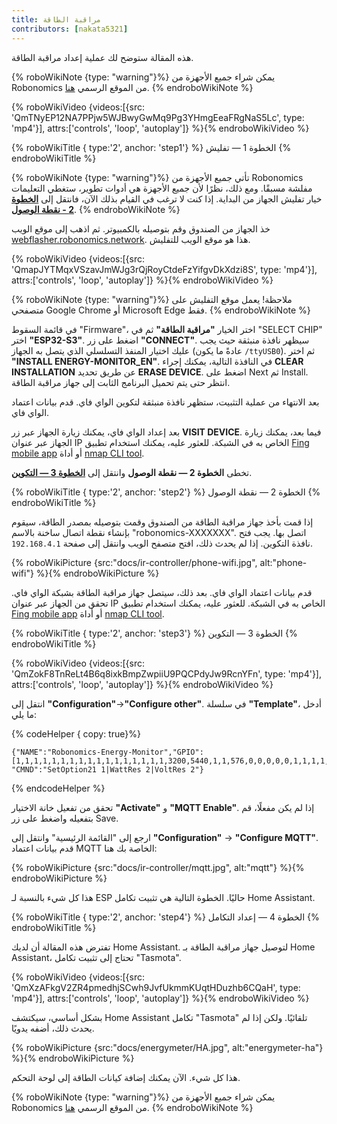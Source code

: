 ```yaml
---
title: مراقبة الطاقة
contributors: [nakata5321]
---
```

هذه المقالة ستوضح لك عملية إعداد مراقبة الطاقة.

{% roboWikiNote {type: "warning"}%} يمكن شراء جميع الأجهزة من Robonomics من الموقع الرسمي [هنا](https://robonomics.network/devices/).
{% endroboWikiNote %}

{% roboWikiVideo {videos:[{src: 'QmTNyEP12NA7PPjw5WJBwyGwMq9Pg3YHmgEeaFRgNaS5Lc', type: 'mp4'}],  attrs:['controls', 'loop', 'autoplay']} %}{% endroboWikiVideo %}

{% roboWikiTitle { type:'2', anchor: 'step1'} %} الخطوة 1 — تفليش {% endroboWikiTitle %}

{% roboWikiNote {type: "warning"}%} تأتي جميع الأجهزة من Robonomics مفلشة مسبقًا. ومع ذلك، نظرًا لأن جميع الأجهزة هي أدوات تطوير، ستغطي التعليمات خيار تفليش الجهاز من البداية. إذا كنت لا ترغب في القيام بذلك الآن، فانتقل إلى [**الخطوة 2 - نقطة الوصول**](/docs/ir-controller/#step2).
{% endroboWikiNote %}

خذ الجهاز من الصندوق وقم بتوصيله بالكمبيوتر. ثم اذهب إلى موقع الويب [webflasher.robonomics.network](https://webflasher.robonomics.network/). هذا هو موقع الويب للتفليش.

{% roboWikiVideo {videos:[{src: 'QmapJYTMqxVSzavJmWJg3rQjRoyCtdeFzYifgvDkXdzi8S', type: 'mp4'}], attrs:['controls', 'loop', 'autoplay']} %}{% endroboWikiVideo %}

{% roboWikiNote {type: "warning"}%} ملاحظة! يعمل موقع التفليش على متصفحي Google Chrome أو Microsoft Edge فقط.
{% endroboWikiNote %}

في قائمة السقوط "Firmware"، اختر الخيار **"مراقبة الطاقة"** ثم في "SELECT CHIP" اختر **"ESP32-S3"**. اضغط على زر **"CONNECT"**.
سيظهر نافذة منبثقة حيث يجب عليك اختيار المنفذ التسلسلي الذي يتصل به الجهاز (عادةً ما يكون `/ttyUSB0`). ثم اختر **"INSTALL ENERGY-MONITOR_EN"**.
في النافذة التالية، يمكنك إجراء **CLEAR INSTALLATION** عن طريق تحديد **ERASE DEVICE**. اضغط على Next ثم Install. انتظر حتى يتم تحميل البرنامج الثابت إلى جهاز مراقبة الطاقة.

بعد الانتهاء من عملية التثبيت، ستظهر نافذة منبثقة لتكوين الواي فاي. قدم بيانات اعتماد الواي فاي.

بعد إعداد الواي فاي، يمكنك زيارة الجهاز عبر زر **VISIT DEVICE**. فيما بعد، يمكنك زيارة الجهاز عبر عنوان IP الخاص به في الشبكة. للعثور عليه، يمكنك استخدام تطبيق [Fing mobile app](https://www.fing.com/products) أو
أداة [nmap CLI tool](https://vitux.com/find-devices-connected-to-your-network-with-nmap/).

تخطى **الخطوة 2 — نقطة الوصول** وانتقل إلى [**الخطوة 3 — التكوين**](/docs/ir-controller/#step3).

{% roboWikiTitle { type:'2', anchor: 'step2'} %} الخطوة 2 — نقطة الوصول {% endroboWikiTitle %}

إذا قمت بأخذ جهاز مراقبة الطاقة من الصندوق وقمت بتوصيله بمصدر الطاقة، سيقوم بإنشاء نقطة اتصال ساخنة بالاسم "robonomics-XXXXXXX". اتصل بها. يجب فتح نافذة التكوين. إذا لم يحدث ذلك، افتح متصفح الويب وانتقل إلى صفحة `192.168.4.1`.

{% roboWikiPicture {src:"docs/ir-controller/phone-wifi.jpg", alt:"phone-wifi"} %}{% endroboWikiPicture %}

قدم بيانات اعتماد الواي فاي. بعد ذلك، سيتصل جهاز مراقبة الطاقة بشبكة الواي فاي. تحقق من الجهاز عبر عنوان IP الخاص به في الشبكة. للعثور عليه، يمكنك استخدام تطبيق [Fing mobile app](https://www.fing.com/products) أو
أداة [nmap CLI tool](https://vitux.com/find-devices-connected-to-your-network-with-nmap/).

{% roboWikiTitle { type:'2', anchor: 'step3'} %} الخطوة 3 — التكوين {% endroboWikiTitle %}

{% roboWikiVideo {videos:[{src: 'QmZokF8TnReLt4B6q8ixkBmpZwpiiU9PQCPdyJw9RcnYFn', type: 'mp4'}], attrs:['controls', 'loop', 'autoplay']} %}{% endroboWikiVideo %}

انتقل إلى **"Configuration"**->**"Configure other"**. في سلسلة **"Template"**، أدخل ما يلي:

{% codeHelper { copy: true}%}

```shell
{"NAME":"Robonomics-Energy-Monitor","GPIO":[1,1,1,1,1,1,1,1,1,1,1,1,1,1,1,1,1,3200,5440,1,1,576,0,0,0,0,0,1,1,1,1,1,1,1,1,1,1,1],"FLAG":0,"BASE":1, "CMND":"SetOption21 1|WattRes 2|VoltRes 2"}
```

{% endcodeHelper %}

تحقق من تفعيل خانة الاختيار **"Activate"** و **"MQTT Enable"**. إذا لم يكن مفعلًا، قم بتفعيله واضغط على زر Save.

ارجع إلى "القائمة الرئيسية" وانتقل إلى **"Configuration"** -> **"Configure MQTT"**.
قدم بيانات اعتماد MQTT الخاصة بك هنا:

{% roboWikiPicture {src:"docs/ir-controller/mqtt.jpg", alt:"mqtt"} %}{% endroboWikiPicture %}

هذا كل شيء بالنسبة لـ ESP حاليًا. الخطوة التالية هي تثبيت تكامل Home Assistant.

{% roboWikiTitle { type:'2', anchor: 'step4'} %} الخطوة 4 — إعداد التكامل {% endroboWikiTitle %}

تفترض هذه المقالة أن لديك Home Assistant. لتوصيل جهاز مراقبة الطاقة بـ Home Assistant، تحتاج إلى تثبيت تكامل "Tasmota".

{% roboWikiVideo {videos:[{src: 'QmXzAFkgV2ZR4pmedhjSCwh9JvfUkmmKUqtHDuzhb6CQaH', type: 'mp4'}],  attrs:['controls', 'loop', 'autoplay']} %}{% endroboWikiVideo %}

بشكل أساسي، سيكتشف Home Assistant تكامل "Tasmota" تلقائيًا. ولكن إذا لم يحدث ذلك، أضفه يدويًا.

{% roboWikiPicture {src:"docs/energymeter/HA.jpg", alt:"energymeter-ha"} %}{% endroboWikiPicture %}

هذا كل شيء. الآن يمكنك إضافة كيانات الطاقة إلى لوحة التحكم.

{% roboWikiNote {type: "warning"}%} يمكن شراء جميع الأجهزة من Robonomics من الموقع الرسمي [هنا](https://robonomics.network/devices/).
{% endroboWikiNote %}
